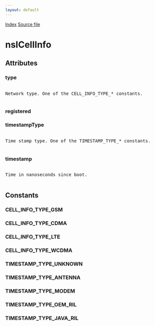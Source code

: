 ```yaml
---
layout: default
---
```

<div id='links'><a href="../index.html">Index</a>
<a href="http://dxr.mozilla.org/mozilla-central/source/dom/mobileconnection/interfaces/nsICellInfo.idl">Source file</a>
</div>

# nsICellInfo #

## Attributes ##

### type ###
<pre>  
Network type. One of the CELL_INFO_TYPE_* constants.  
  
</pre>
### registered ###

### timestampType ###
<pre>  
Time stamp type. One of the TIMESTAMP_TYPE_* constants.  
  
</pre>
### timestamp ###
<pre>  
Time in nanoseconds since boot.  
  
</pre>
## Constants ##

### CELL_INFO_TYPE_GSM ###

### CELL_INFO_TYPE_CDMA ###

### CELL_INFO_TYPE_LTE ###

### CELL_INFO_TYPE_WCDMA ###

### TIMESTAMP_TYPE_UNKNOWN ###

### TIMESTAMP_TYPE_ANTENNA ###

### TIMESTAMP_TYPE_MODEM ###

### TIMESTAMP_TYPE_OEM_RIL ###

### TIMESTAMP_TYPE_JAVA_RIL ###
